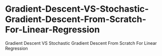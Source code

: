 # Gradient-Descent-VS-Stochastic-Gradient-Descent-From-Scratch-For-Linear-Regression
Gradient Descent VS Stochastic Gradient Descent  From Scratch For Linear Regression
